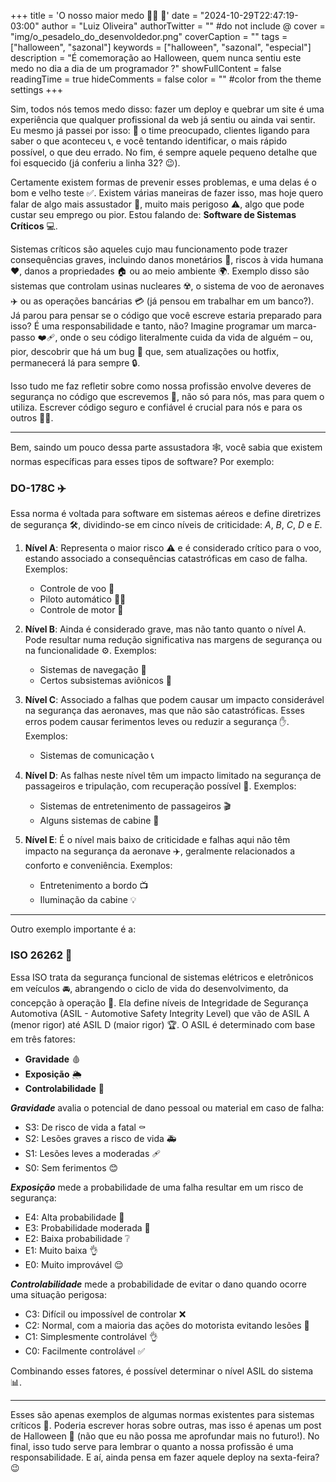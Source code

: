 +++
title = 'O nosso maior medo 🧑‍💻 🐛'
date = "2024-10-29T22:47:19-03:00"
author = "Luiz Oliveira"
authorTwitter = "" #do not include @
cover = "img/o_pesadelo_do_desenvoldedor.png"
coverCaption = ""
tags = ["halloween", "sazonal"]
keywords = ["halloween", "sazonal", "especial"]
description = "É comemoração ao Halloween, quem nunca sentiu este medo no dia a dia de um programador ?"
showFullContent = false
readingTime = true
hideComments = false
color = "" #color from the theme settings
+++

Sim, todos nós temos medo disso: fazer um deploy e quebrar um site é uma experiência que qualquer profissional da web já sentiu ou ainda vai sentir. Eu mesmo já passei por isso: 😬 o time preocupado, clientes ligando para saber o que aconteceu 📞, e você tentando identificar, o mais rápido possível, o que deu errado. No fim, é sempre aquele pequeno detalhe que foi esquecido (já conferiu a linha 32? 😉).

Certamente existem formas de prevenir esses problemas, e uma delas é o bom e velho teste ✅. Existem várias maneiras de fazer isso, mas hoje quero falar de algo mais assustador 🎃, muito mais perigoso ⚠️, algo que pode custar seu emprego ou pior. Estou falando de: **Software de Sistemas Críticos** 💻.

Sistemas críticos são aqueles cujo mau funcionamento pode trazer consequências graves, incluindo danos monetários 💸, riscos à vida humana ❤️, danos a propriedades 🏠 ou ao meio ambiente 🌍. Exemplo disso são sistemas que controlam usinas nucleares ☢️, o sistema de voo de aeronaves ✈️ ou as operações bancárias 💳 (já pensou em trabalhar em um banco?). Já parou para pensar se o código que você escreve estaria preparado para isso? É uma responsabilidade e tanto, não? Imagine programar um marca-passo ❤️‍🩹, onde o seu código literalmente cuida da vida de alguém – ou, pior, descobrir que há um bug 🐛 que, sem atualizações ou hotfix, permanecerá lá para sempre 🔒.

Isso tudo me faz refletir sobre como nossa profissão envolve deveres de segurança no código que escrevemos 🔐, não só para nós, mas para quem o utiliza. Escrever código seguro e confiável é crucial para nós e para os outros 🧑‍💻.

---

Bem, saindo um pouco dessa parte assustadora 🕸️, você sabia que existem normas específicas para esses tipos de software? Por exemplo:

### DO-178C ✈️

Essa norma é voltada para software em sistemas aéreos e define diretrizes de segurança 🛠️, dividindo-se em cinco níveis de criticidade: *A*, *B*, *C*, *D* e *E*.

1. **Nível A**: Representa o maior risco ⚠️ e é considerado crítico para o voo, estando associado a consequências catastróficas em caso de falha. Exemplos:
   - Controle de voo 🛫
   - Piloto automático 🧑‍✈️
   - Controle de motor 🔧

2. **Nível B**: Ainda é considerado grave, mas não tanto quanto o nível A. Pode resultar numa redução significativa nas margens de segurança ou na funcionalidade ⚙️. Exemplos:
   - Sistemas de navegação 🧭
   - Certos subsistemas aviônicos 📡

3. **Nível C**: Associado a falhas que podem causar um impacto considerável na segurança das aeronaves, mas que não são catastróficas. Esses erros podem causar ferimentos leves ou reduzir a segurança ✋. Exemplos:
   - Sistemas de comunicação 📞

4. **Nível D**: As falhas neste nível têm um impacto limitado na segurança de passageiros e tripulação, com recuperação possível 🚸. Exemplos:
   - Sistemas de entretenimento de passageiros 🎬
   - Alguns sistemas de cabine 🚪

5. **Nível E**: É o nível mais baixo de criticidade e falhas aqui não têm impacto na segurança da aeronave ✈️, geralmente relacionados a conforto e conveniência. Exemplos:
   - Entretenimento a bordo 📺
   - Iluminação da cabine 💡

---

Outro exemplo importante é a:

### ISO 26262 🚗

Essa ISO trata da segurança funcional de sistemas elétricos e eletrônicos em veículos 🚘, abrangendo o ciclo de vida do desenvolvimento, da concepção à operação 🔄. Ela define níveis de Integridade de Segurança Automotiva (ASIL - Automotive Safety Integrity Level) que vão de ASIL A (menor rigor) até ASIL D (maior rigor) 🏆. O ASIL é determinado com base em três fatores:

- **Gravidade** 🩸
- **Exposição** 🌦️
- **Controlabilidade** 🛑

**_Gravidade_** avalia o potencial de dano pessoal ou material em caso de falha:
   - S3: De risco de vida a fatal ⚰️
   - S2: Lesões graves a risco de vida 🚑
   - S1: Lesões leves a moderadas 🩹
   - S0: Sem ferimentos 😊

**_Exposição_** mede a probabilidade de uma falha resultar em um risco de segurança:
   - E4: Alta probabilidade 🚨
   - E3: Probabilidade moderada 🔄
   - E2: Baixa probabilidade ❔
   - E1: Muito baixa 👌
   - E0: Muito improvável 😌

**_Controlabilidade_** mede a probabilidade de evitar o dano quando ocorre uma situação perigosa:
   - C3: Difícil ou impossível de controlar ❌
   - C2: Normal, com a maioria das ações do motorista evitando lesões 🚗
   - C1: Simplesmente controlável 👌
   - C0: Facilmente controlável ✅

Combinando esses fatores, é possível determinar o nível ASIL do sistema 📊.

---

Esses são apenas exemplos de algumas normas existentes para sistemas críticos 📝. Poderia escrever horas sobre outras, mas isso é apenas um post de Halloween 🎃 (não que eu não possa me aprofundar mais no futuro!). No final, isso tudo serve para lembrar o quanto a nossa profissão é uma responsabilidade. E aí, ainda pensa em fazer aquele deploy na sexta-feira? 😉

